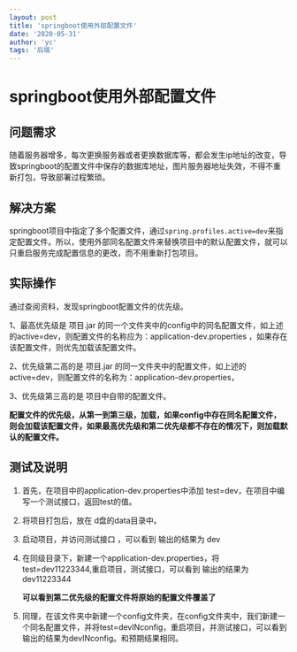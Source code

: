 ```yaml
---
layout: post
title: 'springboot使用外部配置文件'
date: '2020-05-31'
author: 'yc'
tags: '后端'
---
```


# springboot使用外部配置文件

## 问题需求

随着服务器增多，每次更换服务器或者更换数据库等，都会发生ip地址的改变，导致springboot的配置文件中保存的数据库地址，图片服务器地址失效，不得不重新打包，导致部署过程繁琐。

## 解决方案

springboot项目中指定了多个配置文件，通过`spring.profiles.active=dev`来指定配置文件。所以，使用外部同名配置文件来替换项目中的默认配置文件，就可以只重启服务完成配置信息的更改，而不用重新打包项目。

## 实际操作

通过查阅资料，发现springboot配置文件的优先级。

1、最高优先级是 项目.jar 的同一个文件夹中的config中的同名配置文件，如上述的active=dev，则配置文件的名称应为：application-dev.properties ，如果存在该配置文件，则优先加载该配置文件。

2、优先级第二高的是 项目.jar 的同一文件夹中的配置文件，如上述的active=dev，则配置文件的名称为：application-dev.properties，

3、优先级第三高的是 项目中自带的配置文件。

**配置文件的优先级，从第一到第三级，加载，如果config中存在同名配置文件，则会加载该配置文件，如果最高优先级和第二优先级都不存在的情况下，则加载默认的配置文件。**

## 测试及说明

1. 首先，在项目中的application-dev.properties中添加 test=dev，在项目中编写一个测试接口，返回test的值。

2. 将项目打包后，放在 d盘的data目录中。

3. 启动项目，并访问测试接口 ，可以看到 输出的结果为 dev

4. 在同级目录下，新建一个application-dev.properties，将test=dev11223344,重启项目，测试接口，可以看到 输出的结果为 dev11223344

   **可以看到第二优先级的配置文件将原始的配置文件覆盖了**

5. 同理，在该文件夹中新建一个config文件夹，在config文件夹中，我们新建一个同名配置文件，并将test=devINconfig，重启项目，并测试接口，可以看到输出的结果为devINconfig。和预期结果相同。





